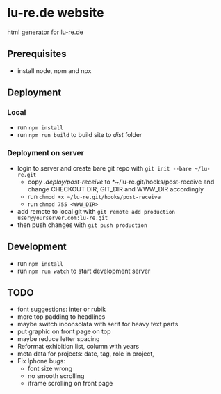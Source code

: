 # lu-re.de website

html generator for lu-re.de

## Prerequisites

* install node, npm and npx

## Deployment

### Local

* run `npm install`
* run `npm run build` to build site to *dist* folder

### Deployment on server

* login to server and create bare git repo with `git init --bare ~/lu-re.git`
  * copy *.deploy/post-receive* to *~/lu-re.git/hooks/post-receive and change CHECKOUT DIR, GIT_DIR and WWW_DIR accordingly
  * run `chmod +x ~/lu-re.git/hooks/post-receive`
  * run `chmod 755 <WWW_DIR>`
* add remote to local git with `git remote add production user@yourserver.com:lu-re.git`
* then push changes with `git push production`

## Development

* run `npm install`
* run `npm run watch` to start development server

## TODO

- font suggestions: inter or rubik
- more top padding to headlines
- maybe switch inconsolata with serif for heavy text parts
- put graphic on front page on top
- maybe reduce letter spacing
- Reformat exhibition list, column with years
- meta data for projects: date, tag, role in project, 
- Fix Iphone bugs:
  - font size wrong
  - no smooth scrolling
  - iframe scrolling on front page




